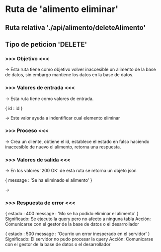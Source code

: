 # Ruta de 'alimento eliminar'

## Ruta relativa './api/alimento/deleteAlimento'

## Tipo de peticion 'DELETE'

### >>> Objetivo <<<

-> Esta ruta tiene como objetivo volver inaccesible un alimento de la  base de datos, sin embargo  mantiene los datos en la base de datos.

### >>> Valores de entrada <<<

-> Esta ruta tiene como valores de entrada.

{
  id : id
}

-> Este valor ayuda a indentificar cual elemento eliminar

### >>> Proceso <<<

-> Crea un cliente, obtiene el id, establece el estado en falso haciendo inaccesible de nuevo el alimento, retorna una respuesta.

### >>> Valores de salida <<<

-> En los valores '200 OK' de esta ruta se retorna un objeto json

{
  message : 'Se ha eliminado el alimento'
}

-> 

### >>> Respuesta de error <<<

{
estado : 400
message : 'Mo se ha podido eliminar el alimento'
}
Significado: Se ejecuto la query pero no afecto a ninguna tabla
Acción: Comunicarse con el gestor de la base de datos o el desarrollador

{
estado : 500
message : 'Ocurrio un error inesperado en el servidor'
}
Significado: El servidor no pudo procesar la query
Acción: Comunicarse con el gestor de la base de datos o el desarrollador